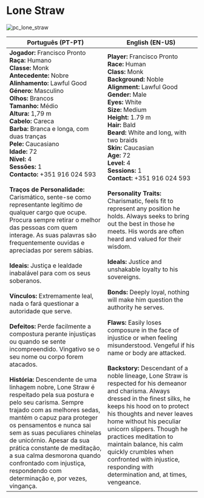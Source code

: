 ﻿# Lone Straw

![pc_lone_straw](pc_lone_straw.png)

| Português (PT-PT) | English (EN-US) |
|-------------------|-----------------|
| **Jogador:** Francisco Pronto<br>**Raça:** Humano<br>**Classe:** Monk<br>**Antecedente:** Nobre<br>**Alinhamento:** Lawful Good<br>**Género:** Masculino<br>**Olhos:** Brancos<br>**Tamanho:** Médio<br>**Altura:** 1,79 m<br>**Cabelo:** Careca<br>**Barba:** Branca e longa, com duas tranças<br>**Pele:** Caucasiano<br>**Idade:** 72<br>**Nível:** 4<br>**Sessões:** 1<br>**Contacto:** +351 916 024 593<br><br>**Traços de Personalidade:** Carismático, sente-se como representante legítimo de qualquer cargo que ocupe. Procura sempre retirar o melhor das pessoas com quem interage. As suas palavras são frequentemente ouvidas e apreciadas por serem sábias.<br><br>**Ideais:** Justiça e lealdade inabalável para com os seus soberanos.<br><br>**Vínculos:** Extremamente leal, nada o fará questionar a autoridade que serve.<br><br>**Defeitos:** Perde facilmente a compostura perante injustiças ou quando se sente incompreendido. Vingativo se o seu nome ou corpo forem atacados.<br><br>**História:** Descendente de uma linhagem nobre, Lone Straw é respeitado pela sua postura e pelo seu carisma. Sempre trajado com as melhores sedas, mantém o capuz para proteger os pensamentos e nunca sai sem as suas peculiares chinelas de unicórnio. Apesar da sua prática constante de meditação, a sua calma desmorona quando confrontado com injustiça, respondendo com determinação e, por vezes, vingança. | **Player:** Francisco Pronto<br>**Race:** Human<br>**Class:** Monk<br>**Background:** Noble<br>**Alignment:** Lawful Good<br>**Gender:** Male<br>**Eyes:** White<br>**Size:** Medium<br>**Height:** 1.79 m<br>**Hair:** Bald<br>**Beard:** White and long, with two braids<br>**Skin:** Caucasian<br>**Age:** 72<br>**Level:** 4<br>**Sessions:** 1<br>**Contact:** +351 916 024 593<br><br>**Personality Traits:** Charismatic, feels fit to represent any position he holds. Always seeks to bring out the best in those he meets. His words are often heard and valued for their wisdom.<br><br>**Ideals:** Justice and unshakable loyalty to his sovereigns.<br><br>**Bonds:** Deeply loyal, nothing will make him question the authority he serves.<br><br>**Flaws:** Easily loses composure in the face of injustice or when feeling misunderstood. Vengeful if his name or body are attacked.<br><br>**Backstory:** Descendant of a noble lineage, Lone Straw is respected for his demeanor and charisma. Always dressed in the finest silks, he keeps his hood on to protect his thoughts and never leaves home without his peculiar unicorn slippers. Though he practices meditation to maintain balance, his calm quickly crumbles when confronted with injustice, responding with determination and, at times, vengeance. |

